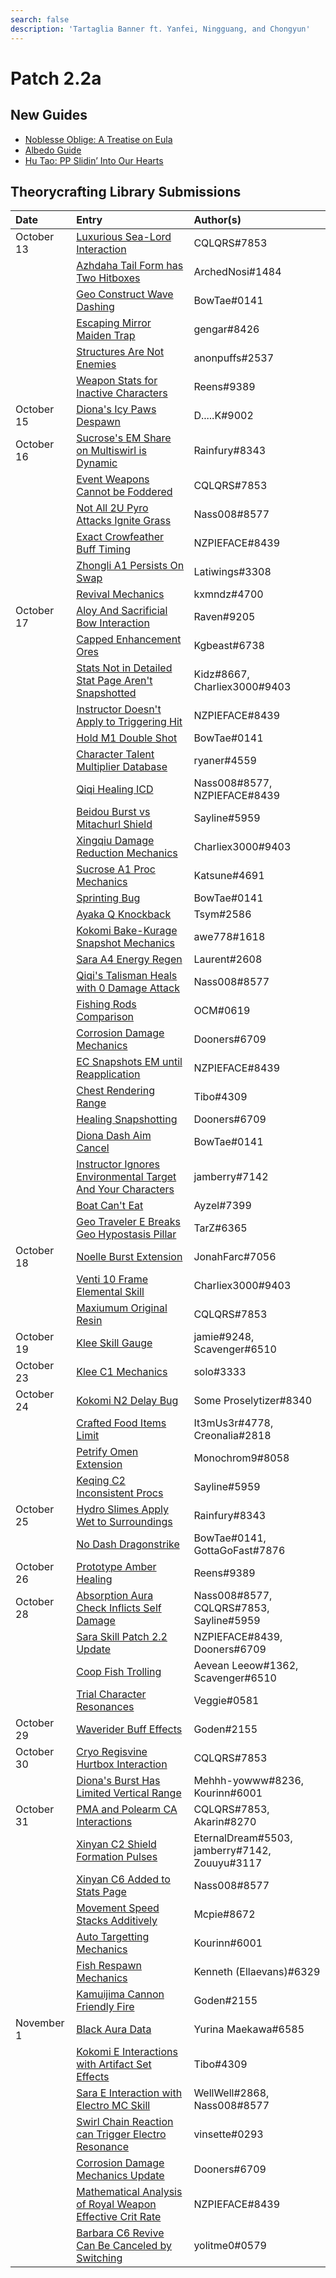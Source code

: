 ```yaml
---
search: false
description: 'Tartaglia Banner ft. Yanfei, Ningguang, and Chongyun'
---
```


# Patch 2.2a

## New Guides

* [Noblesse Oblige: A Treatise on Eula](https://keqingmains.com/eula/)
* [Albedo Guide](https://keqingmains.com/albedo/)
* [Hu Tao: PP Slidin’ Into Our Hearts](https://keqingmains.com/hu-tao/)

## Theorycrafting Library Submissions

| Date | Entry | Author\(s\) |
| :--- | :--- | :--- |
| October 13 | [Luxurious Sea-Lord Interaction](../evidence/equipment/weapons.md#luxurious-sea-lord-interactions) | CQLQRS#7853 |
|  | [Azhdaha Tail Form has Two Hitboxes](../evidence/combat-mechanics/enemy-mechanics/enemy-interactions.md#azhdaha-in-his-tail-form-has-two-independent-hitboxes) | ArchedNosi#1484 |
|  | [Geo Construct Wave Dashing](../evidence/combat-mechanics/tech/glide-cancel.md#geo-construct-wave-dashing) | BowTae#0141 |
|  | [Escaping Mirror Maiden Trap](../evidence/combat-mechanics/enemy-mechanics/enemy-interactions.md#escape-mirror-maiden-trap) | gengar#8426 |
|  | [Structures Are Not Enemies](../evidence/general-mechanics/overworld.md#structures-arent-enemies) | anonpuffs#2537 |
|  | [Weapon Stats for Inactive Characters](../evidence/equipment/weapons.md#weapon-stats-for-inactive-characters) | Reens#9389 |
| October 15 | [Diona's Icy Paws Despawn](../evidence/characters/cryo/diona.md#icy-paws-despawn-after-a-certain-amount-of-time-if-they-do-not-hit-a-target) | D.....K#9002 |
| October 16 | [Sucrose's EM Share on Multiswirl is Dynamic](../evidence/characters/anemo/sucrose.md#sucroses-em-share-on-multiswirl-is-dynamic) | Rainfury#8343 |
|  | [Event Weapons Cannot be Foddered](../evidence/equipment/weapons.md#event-weapons-cannot-be-foddered) | CQLQRS#7853 |
|  | [Not All 2U Pyro Attacks Ignite Grass](../evidence/general-mechanics/overworld.md#not-all-2u-pyro-attacks-ignite-grass) | Nass008#8577 |
|  | [Exact Crowfeather Buff Timing](../evidence/characters/electro/sara.md#exact-crowfeather-buff-timing) | NZPIEFACE#8439 |
|  | [Zhongli A1 Persists On Swap](../evidence/characters/geo/zhongli.md#zhongli-a1-persists-on-swap) | Latiwings#3308 |
|  | [Revival Mechanics](../evidence/general-mechanics/overworld.md#health-and-revive-mechanics) | kxmndz#4700 |
| October 17 | [Aloy And Sacrificial Bow Interaction](../evidence/characters/cryo/aloy.md#aloy-and-sac-bow-interaction) | Raven#9205 |
|  | [Capped Enhancement Ores](../evidence/general-mechanics/miscellaneous-entries.md#capped-enhancement-ores) | Kgbeast#6738 |
|  | [Stats Not in Detailed Stat Page Aren't Snapshotted](../evidence/combat-mechanics/snapshot-and-dynamic.md#stats-not-in-details-stat-page-are-not-snapshot) | Kidz#8667, Charliex3000#9403 |
|  | [Instructor Doesn't Apply to Triggering Hit](../evidence/equipment/artifacts.md#instructor-doesnt-apply-to-triggering-hit) | NZPIEFACE#8439 |
|  | [Hold M1 Double Shot](../evidence/combat-mechanics/tech/arcc.md#hold-m1-double-shot) | BowTae#0141 |
|  | [Character Talent Multiplier Database](../resources/links.md#characters) | ryaner#4559 |
|  | [Qiqi Healing ICD](../evidence/characters/cryo/qiqi.md#qiqi-talisman-icd) | Nass008#8577, NZPIEFACE#8439 |
|  | [Beidou Burst vs Mitachurl Shield](../evidence/characters/electro/beidou.md#beidous-q-and-mitachurl-shield-interactions) | Sayline#5959 |
|  | [Xingqiu Damage Reduction Mechanics](../evidence/characters/hydro/xingqiu.md#xingqiu-qs-rain-sword-damage-reduction-overrides-es) | Charliex3000#9403 |
|  | [Sucrose A1 Proc Mechanics](../evidence/characters/anemo/sucrose.md#sucroses-a1-talent-does-not-proc-on-swirling-environmental-objects-and-guoba) | Katsune#4691 |
|  | [Sprinting Bug](../evidence/general-mechanics/bugs#sprinting-bug) | BowTae#0141 |
|  | [Ayaka Q Knockback](../evidence/characters/cryo/ayaka.md#ayaka-q-pushes-away-enemies) | Tsym#2586 |
|  | [Kokomi Bake-Kurage Snapshot Mechanics](../evidence/characters/hydro/kokomi.md#snapshot-burst-dmg-bonus-onto-bake-kurage-by-switching) | awe778#1618 |
|  | [Sara A4 Energy Regen](../evidence/characters/electro/sara.md#decorum-energy-regen) | Laurent#2608 |
|  | [Qiqi's Talisman Heals with 0 Damage Attack](../evidence/characters/cryo/qiqi.md#talisman-heals-regardless-dealing-dmg-or-not) | Nass008#8577 |
|  | [Fishing Rods Comparison](../evidence/general-mechanics/lifeskills.md#fishing-rods-comparison) | OCM#0619 |
|  | [Corrosion Damage Mechanics](../evidence/combat-mechanics/enemy-mechanics/enemy-interactions#corrosion-damage-mechanics) | Dooners#6709 |
|  | [EC Snapshots EM until Reapplication](../evidence/combat-mechanics/elemental-effects/transformative-reactions.md#electro-charged-snapshots-em-until-reapplying) | NZPIEFACE#8439 |
|  | [Chest Rendering Range](../evidence/general-mechanics/overworld.md#treasure-compass-chest-rendering) | Tibo#4309 |
|  | [Healing Snapshotting](../evidence/combat-mechanics/snapshot-and-dynamic.md#healing-over-time-is-snapshot-on-cast) | Dooners#6709 |
|  | [Diona Dash Aim Cancel](../evidence/characters/cryo/diona#diona-dash-aim-cancel) | BowTae#0141 |
|  | [Instructor Ignores Environmental Target And Your Characters](../evidence/equipment/artifacts.md#instructor-ignores-environmental-target-and-your-characters) | jamberry#7142 |
|  | [Boat Can't Eat](../evidence/general-mechanics/lifeskills.md#boat-stamina-and-food) | Ayzel#7399 |
|  | [Geo Traveler E Breaks Geo Hypostasis Pillar](../evidence/combat-mechanics/enemy-mechanics/enemy-interactions.md#geo-hypostasis) | TarZ#6365 |
| October 18 | [Noelle Burst Extension](../evidence/characters/geo/noelle.md#noelle-c6-burst-extension) | JonahFarc#7056 |
|  | [Venti 10 Frame Elemental Skill](../evidence/characters/anemo/venti.md#venti-10-frame-elemental-skill) | Charliex3000#9403 |
|  | [Maxiumum Original Resin](../evidence/general-mechanics/miscellaneous-entries.md#maximum-original-resin) | CQLQRS#7853 |
| October 19 | [Klee Skill Gauge](../evidence/characters/pyro/klee.md#klee-skill-gauge) | jamie#9248, Scavenger#6510 |
| October 23 | [Klee C1 Mechanics](../evidence/characters/pyro/klee.md#klee-c1-mechanics) | solo#3333 |
| October 24 | [Kokomi N2 Delay Bug](/evidence/characters/hydro/kokomi.md#kokomi-n2-delay-bug) | Some Proselytizer#8340 |
|  | [Crafted Food Items Limit](../evidence/general-mechanics/miscellaneous-entries.md#crafted-food-items-limit) | It3mUs3r#4778, Creonalia#2818 |
|  | [Petrify Omen Extension](../evidence/characters/hydro/mona.md#petrify-omen-extension) | Monochrom9#8058 |
|  | [Keqing C2 Inconsistent Procs](../evidence/characters/electro/keqing.md#keqing-c2-procs-inconsistently) | Sayline#5959 |
| October 25 | [Hydro Slimes Apply Wet to Surroundings](../evidence/combat-mechanics/enemy-mechanics/enemy-interactions.md#hydro-slimes-apply-wet-to-surroundings) | Rainfury#8343 |
|  | [No Dash Dragonstrike](../evidence/combat-mechanics/tech/plunge.md#no-dash-dragonstrike) | BowTae#0141, GottaGoFast#7876 |
| October 26 | [Prototype Amber Healing](../evidence/equipment/weapons.md#prototype-amber-healing-clarification) | Reens#9389 |
| October 28 | [Absorption Aura Check Inflicts Self Damage](../evidence/combat-mechanics/elemental-effects/elemental-absorption.md#absorption-aura-check-inflicts-self-damage) | Nass008#8577, CQLQRS#7853, Sayline#5959 |
|  | [Sara Skill Patch 2.2 Update](../evidence/characters/electro/sara.md#sara-skill-patch-2.2-update) | NZPIEFACE#8439, Dooners#6709 |
|  | [Coop Fish Trolling](../evidence/general-mechanics/lifeskills.md#co-op-fish-trolling) | Aevean Leeow#1362, Scavenger#6510 |
|  | [Trial Character Resonances](../evidence/combat-mechanics/elemental-effects/elemental-resonance.md#trial-character-resonances) | Veggie#0581 |
| October 29 | [Waverider Buff Effects](../evidence/general-mechanics/lifeskills.md#waverider-buff-effects) | Goden#2155 |
| October 30 | [Cryo Regisvine Hurtbox Interaction](../evidence/combat-mechanics/enemy-mechanics/enemy-interactions.md#pyronado-and-cryo-regisvine-hurtbox-interaction) | CQLQRS#7853 |
|  | [Diona's Burst Has Limited Vertical Range](../evidence/characters/cryo/diona.md#diona-has-finite-vertical-range-for-burst-healing) | Mehhh-yowww#8236, Kourinn#6001 |
| October 31 | [PMA and Polearm CA Interactions](../evidence/combat-mechanics/enemy-mechanics/enemy-interactions.md#pma-and-polearm-ca-interactions) | CQLQRS#7853, Akarin#8270 |
|  | [Xinyan C2 Shield Formation Pulses](../evidence/characters/pyro/xinyan.md#xinyan-c2-shield-formation-pulses-extra-times) | EternalDream#5503, jamberry#7142, Zouuyu#3117 |
|  | [Xinyan C6 Added to Stats Page](../evidence/characters/pyro/xinyan.md#xinyan-c6-affects-her-skill-and-burst) | Nass008#8577 |
|  | [Movement Speed Stacks Additively](../evidence/general-mechanics/movement-and-physics.md#movement-speed-stacks-additively) | Mcpie#8672 |
|  | [Auto Targetting Mechanics](../evidence/combat-mechanics/enemy-mechanics/enemy-attributes.md#targeting-ignores-enemy-hitbox-location) | Kourinn#6001 |
|  | [Fish Respawn Mechanics](../evidence/general-mechanics/lifeskills.md#fish-replacement) | Kenneth (Ellaevans)#6329 |
|  | [Kamuijima Cannon Friendly Fire](../evidence/general-mechanics/miscellaneous-entries.md#kamuijima-cannon-friendly-fire) | Goden#2155 |
| November 1 | [Black Aura Data](../evidence/combat-mechanics/enemy-mechanics/enemy-attributes.md#black-aura-data) | Yurina Maekawa#6585 |
|  | [Kokomi E Interactions with Artifact Set Effects](../evidence/characters/hydro/kokomi.md#kokomi-skill-triggers-artifact-effects-even-when-interrupted) | Tibo#4309 |
|  | [Sara E Interaction with Electro MC Skill](../evidence/characters/electro/sara.md#pre-a4-emc-skill-er-buff-with-sara-) | WellWell#2868, Nass008#8577 |
|  | [Swirl Chain Reaction can Trigger Electro Resonance](../evidence/combat-mechanics/elemental-effects/elemental-resonance.md#swirl-chain-reactions-can-trigger-electro-resonance) | vinsette#0293 |
|  | [Corrosion Damage Mechanics Update](../evidence/combat-mechanics/enemy-mechanics/enemy-interactions.md#corrosion-damage-mechanics-update) | Dooners#6709 |
|  | [Mathematical Analysis of Royal Weapon Effective Crit Rate](../evidence/equipment/weapons.md#mathematical-analysis-of-royal-weapon-effective-crit-rate) | NZPIEFACE#8439 |
|  | [Barbara C6 Revive Can Be Canceled by Switching](../evidence/characters/hydro/barbara.md#c6-revive-can-be-canceled-by-switching) | yolitme0#0579 |
